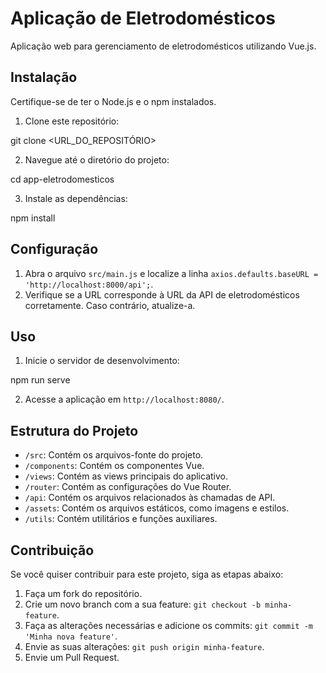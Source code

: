 # Aplicação de Eletrodomésticos

Aplicação web para gerenciamento de eletrodomésticos utilizando Vue.js.

## Instalação

Certifique-se de ter o Node.js e o npm instalados.

1. Clone este repositório:

git clone <URL_DO_REPOSITÓRIO>

2. Navegue até o diretório do projeto:

cd app-eletrodomesticos

3. Instale as dependências:

npm install

## Configuração

1. Abra o arquivo `src/main.js` e localize a linha `axios.defaults.baseURL = 'http://localhost:8000/api';`.
2. Verifique se a URL corresponde à URL da API de eletrodomésticos corretamente. Caso contrário, atualize-a.

## Uso

1. Inicie o servidor de desenvolvimento:

npm run serve


2. Acesse a aplicação em `http://localhost:8080/`.

## Estrutura do Projeto

- `/src`: Contém os arquivos-fonte do projeto.
- `/components`: Contém os componentes Vue.
- `/views`: Contém as views principais do aplicativo.
- `/router`: Contém as configurações do Vue Router.
- `/api`: Contém os arquivos relacionados às chamadas de API.
- `/assets`: Contém os arquivos estáticos, como imagens e estilos.
- `/utils`: Contém utilitários e funções auxiliares.

## Contribuição

Se você quiser contribuir para este projeto, siga as etapas abaixo:

1. Faça um fork do repositório.
2. Crie um novo branch com a sua feature: `git checkout -b minha-feature`.
3. Faça as alterações necessárias e adicione os commits: `git commit -m 'Minha nova feature'`.
4. Envie as suas alterações: `git push origin minha-feature`.
5. Envie um Pull Request.